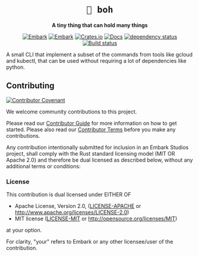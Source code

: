 <!-- Allow this file to not have a first line heading -->
<!-- markdownlint-disable-file MD041 no-emphasis-as-heading -->

<!-- inline html -->
<!-- markdownlint-disable-file MD033 -->

<div align="center">

# `🎒 boh`

**A tiny thing that can hold many things**

[![Embark](https://img.shields.io/badge/embark-open%20source-blueviolet.svg)](https://embark.dev)
[![Embark](https://img.shields.io/badge/discord-ark-%237289da.svg?logo=discord)](https://discord.gg/dAuKfZS)
[![Crates.io](https://img.shields.io/crates/v/boh.svg)](https://crates.io/crates/boh)
[![Docs](https://docs.rs/boh/badge.svg)](https://docs.rs/boh)
[![dependency status](https://deps.rs/repo/github/EmbarkStudios/boh/status.svg)](https://deps.rs/repo/github/EmbarkStudios/boh)
[![Build status](https://github.com/EmbarkStudios/boh/workflows/CI/badge.svg)](https://github.com/EmbarkStudios/boh/actions)
</div>

A small CLI that implement a subset of the commands from tools like gcloud and kubectl, that can be used without requiring a lot of dependencies like python.

## Contributing

[![Contributor Covenant](https://img.shields.io/badge/contributor%20covenant-v1.4-ff69b4.svg)](CODE_OF_CONDUCT.md)

We welcome community contributions to this project.

Please read our [Contributor Guide](CONTRIBUTING.md) for more information on how to get started.
Please also read our [Contributor Terms](CONTRIBUTING.md#contributor-terms) before you make any contributions.

Any contribution intentionally submitted for inclusion in an Embark Studios project, shall comply with the Rust standard licensing model (MIT OR Apache 2.0) and therefore be dual licensed as described below, without any additional terms or conditions:

### License

This contribution is dual licensed under EITHER OF

- Apache License, Version 2.0, ([LICENSE-APACHE](LICENSE-APACHE) or <http://www.apache.org/licenses/LICENSE-2.0>)
- MIT license ([LICENSE-MIT](LICENSE-MIT) or <http://opensource.org/licenses/MIT>)

at your option.

For clarity, "your" refers to Embark or any other licensee/user of the contribution.
